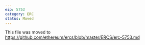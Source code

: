 ```yaml
---
eip: 5753
category: ERC
status: Moved
---
```


This file was moved to https://github.com/ethereum/ercs/blob/master/ERCS/erc-5753.md
